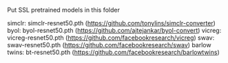 Put SSL pretrained models in this folder

simclr: simclr-resnet50.pth (https://github.com/tonylins/simclr-converter)
byol: byol-resnet50.pth (https://github.com/ajtejankar/byol-convert)
vicreg: vicreg-resnet50.pth (https://github.com/facebookresearch/vicreg)
swav: swav-resnet50.pth (https://github.com/facebookresearch/swav)
barlow twins: bt-resnet50.pth (https://github.com/facebookresearch/barlowtwins)